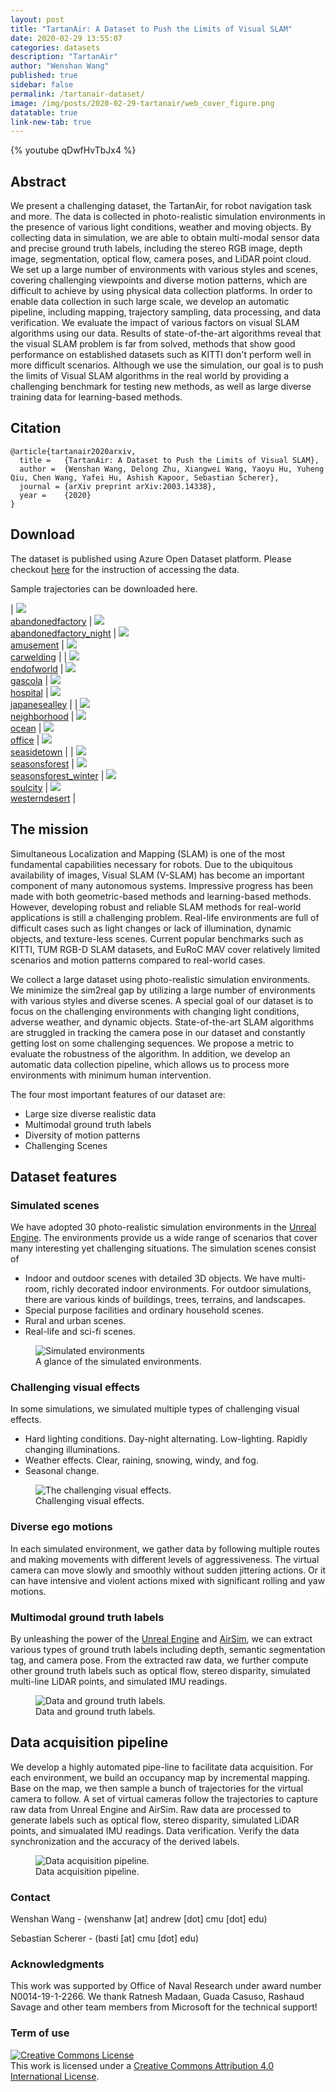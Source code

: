 ```yaml
---
layout: post
title: "TartanAir: A Dataset to Push the Limits of Visual SLAM"
date: 2020-02-29 13:55:07
categories: datasets
description: "TartanAir"
author: "Wenshan Wang"
published: true
sidebar: false
permalink: /tartanair-dataset/
image: /img/posts/2020-02-29-tartanair/web_cover_figure.png
datatable: true
link-new-tab: true
---
```


{% youtube qDwfHvTbJx4 %}

## Abstract ## 

We present a challenging dataset, the TartanAir, for robot navigation task and more. The data is collected in photo-realistic simulation environments in the presence of various light conditions, weather and moving objects. By collecting data in simulation, we are able to obtain multi-modal sensor data and precise ground truth labels, including the stereo RGB image, depth image, segmentation, optical flow, camera poses, and LiDAR point cloud. We set up a large number of environments with various styles and scenes, covering challenging viewpoints and diverse motion patterns, which are difficult to achieve by using physical data collection platforms. In order to enable data collection in such large scale, we develop an automatic pipeline, including mapping, trajectory sampling, data processing, and data verification. We evaluate the impact of various factors on visual SLAM algorithms using our data. Results of state-of-the-art algorithms reveal that the visual SLAM problem is far from solved, methods that show good performance on established datasets such as KITTI don't perform well in more difficult scenarios. Although we use the simulation, our goal is to push the limits of Visual SLAM algorithms in the real world by providing a challenging benchmark for testing new methods, as well as large diverse training data for learning-based methods. 

## Citation ## 

```
@article{tartanair2020arxiv,
  title =   {TartanAir: A Dataset to Push the Limits of Visual SLAM},
  author =  {Wenshan Wang, Delong Zhu, Xiangwei Wang, Yaoyu Hu, Yuheng Qiu, Chen Wang, Yafei Hu, Ashish Kapoor, Sebastian Scherer},
  journal = {arXiv preprint arXiv:2003.14338},
  year =    {2020}
}
```

## Download

The dataset is published using Azure Open Dataset platform. Please checkout [here](https://github.com/castacks/tartanair_tools) for the instruction of accessing the data.  

Sample trajectories can be downloaded here. 

| <img src="/img/posts/2020-02-29-tartanair/abandonedfactory.gif" /> <br/> [abandonedfactory][abandonedfactory_sample] | <img src="/img/posts/2020-02-29-tartanair/abandonedfactory_night.gif" /> <br/> [abandonedfactory_night][abandonedfactory_night_sample] | <img src="/img/posts/2020-02-29-tartanair/amusement.gif" /> <br/> [amusement][amusement_sample] | <img src="/img/posts/2020-02-29-tartanair/carwelding.gif" /> <br/> [carwelding][carwelding_sample] | 
| <img src="/img/posts/2020-02-29-tartanair/endofworld.gif" /> <br/> [endofworld][endofworld_sample] | <img src="/img/posts/2020-02-29-tartanair/gascola.gif" /> <br/> [gascola][gascola_sample] |  <img src="/img/posts/2020-02-29-tartanair/hospital.gif" /> <br/> [hospital][hospital_sample] | <img src="/img/posts/2020-02-29-tartanair/jananesealley.gif" /> <br/> [japanesealley][japanesealley_sample] |
| <img src="/img/posts/2020-02-29-tartanair/neighborhood.gif" /> <br/> [neighborhood][neighborhood_sample] | <img src="/img/posts/2020-02-29-tartanair/ocean.gif" /> <br/> [ocean][ocean_sample] | <img src="/img/posts/2020-02-29-tartanair/office.gif" /> <br/> [office][office_sample] |  <img src="/img/posts/2020-02-29-tartanair/seasidetown.gif" /> <br/> [seasidetown][seasidetown_sample] |
| <img src="/img/posts/2020-02-29-tartanair/seasonsforest.gif" /> <br/> [seasonsforest][seasonsforest_sample] | <img src="/img/posts/2020-02-29-tartanair/seasonsforest_winter.gif" /> <br/> [seasonsforest_winter][seasonsforest_winter_sample] | <img src="/img/posts/2020-02-29-tartanair/soulcity.gif" /> <br/> [soulcity][soulcity_sample] | <img src="/img/posts/2020-02-29-tartanair/westerndesert.gif" /> <br/> [westerndesert][westerndesert_sample] |

<!-- <img src="/img/posts/2020-02-29-tartanair/hongkongalley.gif" /> <br/> [hongkongalley](http://dummy) --> 
<!-- <img src="/img/posts/2020-02-29-tartanair/house.gif" /> <br/> [house](http://dummy)  -->
<!-- <img src="/img/posts/2020-02-29-tartanair/oldtown.gif" /> <br/> [oldtown](http://dummy)  -->
<!-- <img src="/img/posts/2020-02-29-tartanair/slaughter.gif" /> <br/> [slaughter](http://dummy)  -->

[abandonedfactory_sample]: https://cmu.box.com/s/5ycmyx1q3vumesl0bozfze1a54ejwgmq
[abandonedfactory_night_sample]: https://cmu.box.com/s/zohqnu8mglwh4hw2zszxoqt69hc1pwha
[amusement_sample]: https://cmu.box.com/s/mn7z8dwr93wl23zngwi3q76kyq4dbkv7
[carwelding_sample]: https://cmu.box.com/s/qpoikn7owhhj2v718m8u9cdmpsqmuq14
[endofworld_sample]: https://cmu.box.com/s/jk2pihbq94eicvd0vr7hjme26bn1u2tt
[gascola_sample]: https://cmu.box.com/s/fxtytvvbbn0e2g9flhr2br1eiibj8dfs
[hospital_sample]: https://cmu.box.com/s/clj21v7ancdhxe6u87tp56b638e4rur0
[japanesealley_sample]: https://cmu.box.com/s/19aj7mob1s4912tmg36lotuiwgf0x5fh
[neighborhood_sample]: https://cmu.box.com/s/5trtb7f3ogjao33lgk6xu6t9y9nu79wg
[ocean_sample]: https://cmu.box.com/s/1egqcvrfqzg84ctpu81x2ww00y1xcpfv
[office_sample]: https://cmu.box.com/s/nem5fglri6fbfa0t5rm854l67q0fu0l9
[seasidetown_sample]: https://cmu.box.com/s/zzwyrrqm2ir2z0z75tqowpq91gny2sjk
[seasonsforest_sample]: https://cmu.box.com/s/nssib68sq3ilp0qy0r3zl347wtkophgb
[seasonsforest_winter_sample]: https://cmu.box.com/s/lwrzi0d338857qy79odarmsgtbp5j0qg
[soulcity_sample]: https://cmu.box.com/s/cusfpmiskrgn8l3h0t1hivwt81mcfdk9
[westerndesert_sample]: https://cmu.box.com/s/0dz8ybjgontw59k3g2s2l43b80hyk1u1

## The mission ##

Simultaneous Localization and Mapping (SLAM) is one of the most fundamental capabilities necessary for robots. Due to the ubiquitous availability of images, Visual SLAM (V-SLAM) has become an important component of many autonomous systems. Impressive progress has been made with both geometric-based methods and learning-based methods. However, developing robust and reliable SLAM methods for real-world applications is still a challenging problem. Real-life environments are full of difficult cases such as light changes or lack of illumination, dynamic objects, and texture-less scenes. Current popular benchmarks such as KITTI, TUM RGB-D SLAM datasets, and EuRoC MAV cover relatively limited scenarios and motion patterns compared to real-world cases. 

We collect a large dataset using photo-realistic simulation environments. We minimize the sim2real gap by utilizing a large number of environments with various styles and diverse scenes. A special goal of our dataset is to focus on the challenging environments with changing light conditions, adverse weather, and dynamic objects. State-of-the-art SLAM algorithms are struggled in tracking the camera pose in our dataset and constantly getting lost on some challenging sequences. We propose a metric to evaluate the robustness of the algorithm. In addition, we develop an automatic data collection pipeline, which allows us to process more environments with minimum human intervention. 

The four most important features of our dataset are: 

- Large size diverse realistic data
- Multimodal ground truth labels
- Diversity of motion patterns
- Challenging Scenes

<!-- <span style="color:red"> A youtube video should go here. </span> -->


## Dataset features ##

### Simulated scenes ###
We have adopted 30 photo-realistic simulation environments in the [Unreal Engine][UnrealEngine]. The environments provide us a wide range of scenarios that cover many interesting yet challenging situations. The simulation scenes consist of

[UnrealEngine]: https://www.unrealengine.com/

- Indoor and outdoor scenes with detailed 3D objects. We have multi-room, richly decorated indoor environments. For outdoor simulations, there are various kinds of buildings, trees, terrains, and landscapes.
- Special purpose facilities and ordinary household scenes.
- Rural and urban scenes.
- Real-life and sci-fi scenes.

<figure>
 <img src="/img/posts/2020-02-29-tartanair/environments.png" alt="Simulated environments" />
 <figcaption>
 A glance of the simulated environments.
 </figcaption>
</figure>

### Challenging visual effects ###
In some simulations, we simulated multiple types of challenging visual effects.

- Hard lighting conditions. Day-night alternating. Low-lighting. Rapidly changing illuminations.
- Weather effects. Clear, raining, snowing, windy, and fog.
- Seasonal change.

<figure>
 <img src="/img/posts/2020-02-29-tartanair/visual_effects.png" alt="The challenging visual effects." />
 <figcaption>
 Challenging visual effects.
 </figcaption>
</figure>

### Diverse ego motions ###

In each simulated environment, we gather data by following multiple routes and making movements with different levels of aggressiveness. The virtual camera can move slowly and smoothly without sudden jittering actions. Or it can have intensive and violent actions mixed with significant rolling and yaw motions.


### Multimodal ground truth labels ###

By unleashing the power of the [Unreal Engine][UnrealEngine] and [AirSim][AirSimSite], we can extract various types of ground truth labels including depth, semantic segmentation tag, and camera pose. From the extracted raw data, we further compute other ground truth labels such as optical flow, stereo disparity, simulated multi-line LiDAR points, and simulated IMU readings.

[AirSimSite]: https://github.com/microsoft/AirSim

<figure>
 <img src="/img/posts/2020-02-29-tartanair/multimodal_data_20200301.png" alt="Data and ground truth labels." />
 <figcaption>
 Data and ground truth labels.
 </figcaption>
</figure>

## Data acquisition pipeline ##

We develop a highly automated pipe-line to facilitate data acquisition. For each environment, we build an occupancy map by incremental mapping. Base on the map, we then sample a bunch of trajectories for the virtual camera to follow. A set of virtual cameras follow the trajectories to capture raw data from Unreal Engine and AirSim. Raw data are processed to generate labels such as optical flow, stereo disparity, simulated LiDAR points, and simualated IMU readings. Data verification. Verify the data synchronization and the accuracy of the derived labels.

<figure>
 <img src="/img/posts/2020-02-29-tartanair/pipeline_20200301.png" alt="Data acquisition pipeline." />
 <figcaption>
 Data acquisition pipeline.
 </figcaption>
</figure>

<!-- **<span style="color: #800000;">Please refer to the *Download* section below to download the dataset and the code.</span>**
 -->
### Contact

Wenshan Wang - (wenshanw [at] andrew [dot] cmu [dot] edu) 

Sebastian Scherer - (basti [at] cmu [dot] edu)

### Acknowledgments 

This work was supported by Office of Naval Research under award number N0014-19-1-2266. We thank Ratnesh Madaan, Guada Casuso, Rashaud Savage and other team members from Microsoft for the technical support! 

### Term of use

<a rel="license" href="http://creativecommons.org/licenses/by/4.0/"><img alt="Creative Commons License" style="border-width:0" src="https://i.creativecommons.org/l/by/4.0/80x15.png" /></a><br />This work is licensed under a <a rel="license" href="http://creativecommons.org/licenses/by/4.0/">Creative Commons Attribution 4.0 International License</a>.